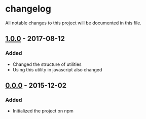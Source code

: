# changelog
All notable changes to this project will be documented in this file.

## [1.0.0] - 2017-08-12
### Added
  - Changed the structure of utilities
  - Using this utility in javascript also changed

## [0.0.0] - 2015-12-02
### Added
  - Initialized the project on npm

    [Unreleased]: https://github.com/codeofnode/product/compare/petu-v1...petu-dev
    [1.0.0]: https://www.npmjs.com/package/petu/v/1.0.0
    [0.0.0]: https://www.npmjs.com/package/petu/v/0.0.1
